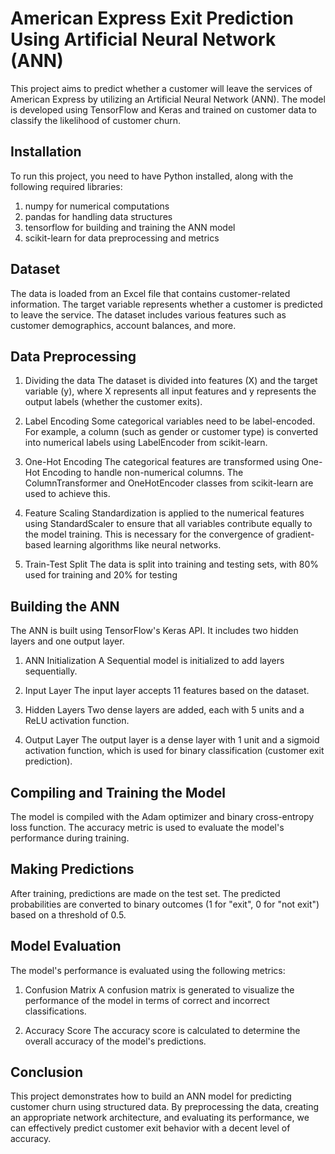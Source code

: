 # American Express Exit Prediction Using Artificial Neural Network (ANN)
This project aims to predict whether a customer will leave the services of American Express by utilizing an Artificial Neural Network (ANN). 
The model is developed using TensorFlow and Keras and trained on customer data to classify the likelihood of customer churn.

## Installation
To run this project, you need to have Python installed, along with the following required libraries:

1. numpy for numerical computations
2. pandas for handling data structures
3. tensorflow for building and training the ANN model
4. scikit-learn for data preprocessing and metrics

## Dataset
The data is loaded from an Excel file that contains customer-related information. The target variable represents whether a customer is predicted to leave the service. 
The dataset includes various features such as customer demographics, account balances, and more.

## Data Preprocessing
1. Dividing the data
The dataset is divided into features (X) and the target variable (y), where X represents all input features and y represents the output labels (whether the customer exits).

2. Label Encoding
Some categorical variables need to be label-encoded. For example, a column (such as gender or customer type) is converted into numerical labels using LabelEncoder from scikit-learn.

3. One-Hot Encoding
The categorical features are transformed using One-Hot Encoding to handle non-numerical columns. The ColumnTransformer and OneHotEncoder classes from scikit-learn are used to achieve this.

4. Feature Scaling
Standardization is applied to the numerical features using StandardScaler to ensure that all variables contribute equally to the model training.
This is necessary for the convergence of gradient-based learning algorithms like neural networks.

5. Train-Test Split
The data is split into training and testing sets, with 80% used for training and 20% for testing

## Building the ANN
The ANN is built using TensorFlow's Keras API. It includes two hidden layers and one output layer.

1. ANN Initialization
A Sequential model is initialized to add layers sequentially.

2. Input Layer
The input layer accepts 11 features based on the dataset.

3. Hidden Layers
Two dense layers are added, each with 5 units and a ReLU activation function.

4. Output Layer
The output layer is a dense layer with 1 unit and a sigmoid activation function, which is used for binary classification (customer exit prediction).

## Compiling and Training the Model
The model is compiled with the Adam optimizer and binary cross-entropy loss function. The accuracy metric is used to evaluate the model's performance during training.

## Making Predictions
After training, predictions are made on the test set. The predicted probabilities are converted to binary outcomes (1 for "exit", 0 for "not exit") based on a threshold of 0.5.

## Model Evaluation
The model's performance is evaluated using the following metrics:

1. Confusion Matrix
A confusion matrix is generated to visualize the performance of the model in terms of correct and incorrect classifications.

2. Accuracy Score
The accuracy score is calculated to determine the overall accuracy of the model's predictions.

## Conclusion
This project demonstrates how to build an ANN model for predicting customer churn using structured data.
By preprocessing the data, creating an appropriate network architecture, and evaluating its performance, we can effectively predict customer exit behavior with a decent level of accuracy.
